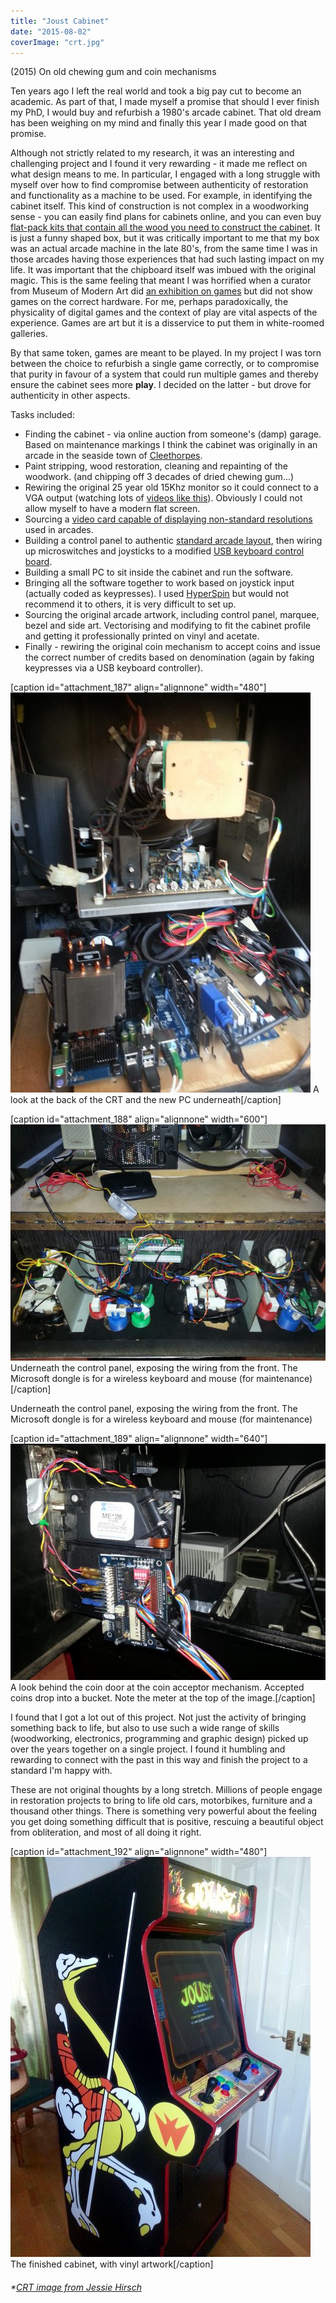 ```yaml
---
title: "Joust Cabinet"
date: "2015-08-02"
coverImage: "crt.jpg"
---
```


(2015) On old chewing gum and coin mechanisms

Ten years ago I left the real world and took a big pay cut to become an academic. As part of that, I made myself a promise that should I ever finish my PhD, I would buy and refurbish a 1980's arcade cabinet. That old dream has been weighing on my mind and finally this year I made good on that promise.

Although not strictly related to my research, it was an interesting and challenging project and I found it very rewarding - it made me reflect on what design means to me. In particular, I engaged with a long struggle with myself over how to find compromise between authenticity of restoration and functionality as a machine to be used. For example, in identifying the cabinet itself. This kind of construction is not complex in a woodworking sense - you can easily find plans for cabinets online, and you can even buy [flat-pack kits that contain all the wood you need to construct the cabinet](http://www.arcadeworlduk.com/products/Flat-Pack-Upright-Arcade-Cabinet-Kit.html). It is just a funny shaped box, but it was critically important to me that my box was an actual arcade machine in the late 80's, from the same time I was in those arcades having those experiences that had such lasting impact on my life. It was important that the chipboard itself was imbued with the original magic. This is the same feeling that meant I was horrified when a curator from Museum of Modern Art did [an exhibition on games](http://www.moma.org/explore/inside_out/2012/11/29/video-games-14-in-the-collection-for-starters/) but did not show games on the correct hardware. For me, perhaps paradoxically, the physicality of digital games and the context of play are vital aspects of the experience. Games are art but it is a disservice to put them in white-roomed galleries.

By that same token, games are meant to be played. In my project I was torn between the choice to refurbish a single game correctly, or to compromise that purity in favour of a system that could run multiple games and thereby ensure the cabinet sees more **play**. I decided on the latter - but drove for authenticity in other aspects.

Tasks included:

- Finding the cabinet - via online auction from someone's (damp) garage. Based on maintenance markings I think the cabinet was originally in an arcade in the seaside town of [Cleethorpes](http://wikitravel.org/en/Cleethorpes).
- Paint stripping, wood restoration, cleaning and repainting of the woodwork. (and chipping off 3 decades of dried chewing gum...)
- Rewiring the original 25 year old 15Khz monitor so it could connect to a VGA output (watching lots of [videos like this](https://www.youtube.com/watch?v=K4Nhujs5Wg4)). Obviously I could not allow myself to have a modern flat screen.
- Sourcing a [video card capable of displaying non-standard resolutions](http://www.ultimarc.com/avgafaq.html) used in arcades.
- Building a control panel to authentic [standard arcade layout](http://slagcoin.com/joystick/layout.html), then wiring up microswitches and joysticks to a modified [USB keyboard control board](http://i380.photobucket.com/albums/oo244/mlwood2008/ipac2_top1.jpg).
- Building a small PC to sit inside the cabinet and run the software.
- Bringing all the software together to work based on joystick input (actually coded as keypresses). I used [HyperSpin](http://www.hyperspin-fe.com/) but would not recommend it to others, it is very difficult to set up.
- Sourcing the original arcade artwork, including control panel, marquee, bezel and side art. Vectorising and modifying to fit the cabinet profile and getting it professionally printed on vinyl and acetate.
- Finally - rewiring the original coin mechanism to accept coins and issue the correct number of credits based on denomination (again by faking keypresses via a USB keyboard controller).

\[caption id="attachment\_187" align="alignnone" width="480"\]![](images/IMG_20150822_123950-e1606429826340.jpg) A look at the back of the CRT and the new PC underneath\[/caption\]

\[caption id="attachment\_188" align="alignnone" width="600"\]![](images/IMG_20150822_124101-e1606429976104.jpg) Underneath the control panel, exposing the wiring from the front. The Microsoft dongle is for a wireless keyboard and mouse (for maintenance)\[/caption\]

Underneath the control panel, exposing the wiring from the front. The Microsoft dongle is for a wireless keyboard and mouse (for maintenance)

\[caption id="attachment\_189" align="alignnone" width="640"\]![](images/IMG_20150822_123850-e1606429896817.jpg) A look behind the coin door at the coin acceptor mechanism. Accepted coins drop into a bucket. Note the meter at the top of the image.\[/caption\]

I found that I got a lot out of this project. Not just the activity of bringing something back to life, but also to use such a wide range of skills (woodworking, electronics, programming and graphic design) picked up over the years together on a single project. I found it humbling and rewarding to connect with the past in this way and finish the project to a standard I'm happy with.

These are not original thoughts by a long stretch. Millions of people engage in restoration projects to bring to life old cars, motorbikes, furniture and a thousand other things. There is something very powerful about the feeling you get doing something difficult that is positive, rescuing a beautiful object from obliteration, and most of all doing it right.

\[caption id="attachment\_192" align="alignnone" width="480"\]![](images/IMG_20150822_1237421-e1606430035945.jpg) The finished cabinet, with vinyl artwork\[/caption\]

###### \*[CRT image from Jessie Hirsch](https://www.flickr.com/photos/jhirsch/2162615145/)

